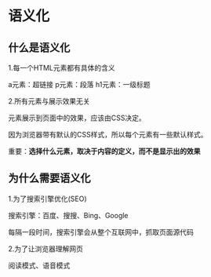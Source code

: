 # 语义化

## 什么是语义化

1.每一个HTML元素都有具体的含义

a元素：超链接
p元素：段落
h1元素：一级标题

2.所有元素与展示效果无关

元素展示到页面中的效果，应该由CSS决定。

因为浏览器带有默认的CSS样式，所以每个元素有一些默认样式。

重要：**选择什么元素，取决于内容的定义，而不是显示出的效果**

## 为什么需要语义化

1.为了搜索引擎优化(SEO)

搜索引擎：百度、搜搜、Bing、Google

每隔一段时间，搜索引擎会从整个互联网中，抓取页面源代码

2.为了让浏览器理解网页

阅读模式、语音模式
